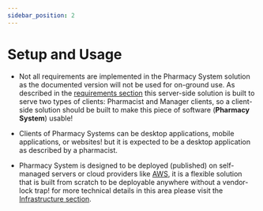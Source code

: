 ```yaml
---
sidebar_position: 2
---
```


# Setup and Usage

- Not all requirements are implemented in the Pharmacy System solution as the documented version will not be used for on-ground use.
As described in the [requirements section](./intro.md#user-storiesfeatures) this server-side solution is built to serve two types of clients: Pharmacist and Manager clients, so a client-side solution should be built to make this piece of software (**Pharmacy System**) usable!

- Clients of Pharmacy Systems can be desktop applications, mobile applications, or websites! but it is expected to be a desktop application as described by a pharmacist.

- Pharmacy System is designed to be deployed (published) on self-managed servers or cloud providers like [AWS](https://aws.amazon.com/), it is a flexible solution that is built from scratch to be deployable anywhere without a vendor-lock trap! for more technical details in this area please visit the [Infrastructure section](./Technical-details/infrastructure).
